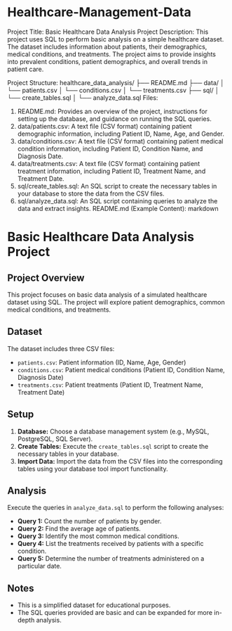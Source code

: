 # Healthcare-Management-Data

Project Title: Basic Healthcare Data Analysis
Project Description:
This project uses SQL to perform basic analysis on a simple healthcare dataset. The
dataset includes information about patients, their demographics, medical conditions,
and treatments. The project aims to provide insights into prevalent conditions, patient
demographics, and overall trends in patient care.

Project Structure:
healthcare_data_analysis/
├── README.md
├── data/
│ └── patients.csv
│ └── conditions.csv
│ └── treatments.csv
├── sql/
│ └── create_tables.sql
│ └── analyze_data.sql
Files:
1. README.md: Provides an overview of the project, instructions for setting up the
database, and guidance on running the SQL queries.
2. data/patients.csv: A text file (CSV format) containing patient demographic
information, including Patient ID, Name, Age, and Gender.
3. data/conditions.csv: A text file (CSV format) containing patient medical condition
information, including Patient ID, Condition Name, and Diagnosis Date.
4. data/treatments.csv: A text file (CSV format) containing patient treatment
information, including Patient ID, Treatment Name, and Treatment Date.
5. sql/create_tables.sql: An SQL script to create the necessary tables in your
database to store the data from the CSV files.
6. sql/analyze_data.sql: An SQL script containing queries to analyze the data and
extract insights.
README.md (Example Content):
markdown

# Basic Healthcare Data Analysis Project
## Project Overview
This project focuses on basic data analysis of a simulated healthcare dataset
using SQL. The project will explore patient demographics, common medical
conditions, and treatments.


## Dataset
The dataset includes three CSV files:
* `patients.csv`: Patient information (ID, Name, Age, Gender)
* `conditions.csv`: Patient medical conditions (Patient ID, Condition Name,
Diagnosis Date)
* `treatments.csv`: Patient treatments (Patient ID, Treatment Name,
Treatment Date)


## Setup
1. **Database:** Choose a database management system (e.g., MySQL,
PostgreSQL, SQL Server).
2. **Create Tables:** Execute the `create_tables.sql` script to create the
necessary tables in your database.
3. **Import Data:** Import the data from the CSV files into the
corresponding tables using your database tool import functionality.

## Analysis
Execute the queries in `analyze_data.sql` to perform the following analyses:
* **Query 1:** Count the number of patients by gender.
* **Query 2:** Find the average age of patients.
* **Query 3:** Identify the most common medical conditions.
* **Query 4:** List the treatments received by patients with a specific
condition.
* **Query 5:** Determine the number of treatments administered on a
particular date.
## Notes
* This is a simplified dataset for educational purposes.
* The SQL queries provided are basic and can be expanded for more in-depth
analysis.
